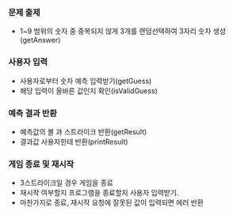 ### 문제 출제

- 1~9 범위의 숫자 중 중복되지 않게 3개를 랜덤선택하여 3자리 숫자 생성(getAnswer)

### 사용자 입력

- 사용자로부터 숫자 예측 입력받기(getGuess)
- 해당 입력이 올바른 값인지 확인(isValidGuess)

### 예측 결과 반환

- 예측값의 볼 과 스트라이크 반환(getResult)
- 결과값 사용자한테 반환(printResult)

### 게임 종료 및 재시작

- 3스트라이크일 경우 게임을 종료
- 재시작 여부할지 프로그램을 종료할지 사용자 입력받기.
- 마찬가지로 종료, 재시작 요청에 잘못된 값이 입력되면 에러 반환
